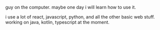 guy on the computer. maybe one day i will learn how to use it.

i use a lot of react, javascript, python, and all the other basic web stuff.
working on java, kotlin, typescript at the moment.

